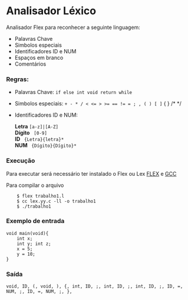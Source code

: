 # Analisador Léxico

Analisador Flex para reconhecer a seguinte linguagem:

  - Palavras Chave
  - Simbolos especiais
  - Identificadores ID e NUM
  - Espaços em branco
  - Comentários

### Regras: 
  - Palavras Chave:
      ```if else int void return while ```
  - Simbolos especiais: 
        ```+ - * / < <= > >= == != = ; , ( ) [ ]```  { } /* */ 
  - Identificadores ID e NUM:
    
    **Letra** ``` [a-z]|[A-Z] ```  
    **Dígito** ``` [0-9]```  
    **ID** ``` {Letra}{letra}*```  
    **NUM** ``` {Dígito}{Dígito}*```  

### Execução

Para executar será necessário ter instalado o Flex ou Lex [FLEX](http://flex.sourceforge.net/) e [GCC](https://gcc.gnu.org/)

Para compilar o arquivo
``` 
    $ flex trabalho1.l 
    $ cc lex.yy.c -ll -o trabalho1 
    $ ./trabalho1
```

### Exemplo de entrada 
    void main(void){ 
    	int x;
    	int y; int z;
    	x = 5; 
    	y = 10; 
    }
    
### Saída 
    void, ID, (, void, ), {, int, ID, ;, int, ID, ;, int, ID, ;, ID, =, NUM, ;, ID, =, NUM, ;, },
    


